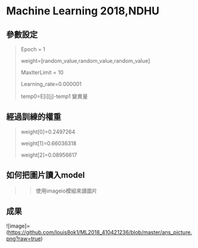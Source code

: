 # Machine Learning 2018,NDHU #
## 參數設定 ##
>Epoch = 1
>>
>weight=[random_value,random_value,random_value]
>>
>MaxIterLimit = 10
>>
>Learning_rate=0.000001
>>
>temp0=E[i][j]-temp1
>變異量
## 經過訓練的權重 ##
>weight[0]=0.2497264 
>>
>weight[1]=0.66036318
>>
>weight[2]=0.08956617
## 如何把圖片讀入model ##
>>使用imageio模組來讀圖片
## 成果 ##
![image]=(https://github.com/louis8ok1/ML2018_410421236/blob/master/ans_picture.png?raw=true)
